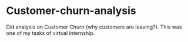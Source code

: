 # Customer-churn-analysis
Did analysis on Customer Churn (why customers are leaving?). This was one of my tasks of virtual internship.
